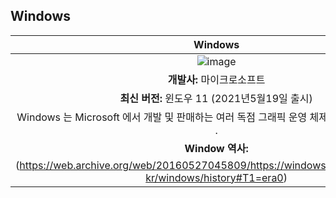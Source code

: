 ## Windows
| Windows |
| :---: | 
| ![image](https://user-images.githubusercontent.com/101777355/184609283-f432774f-e1bb-4342-b877-8a2cfaa45eb0.png)
| **개발사:** 마이크로소프트 | 
| **최신 버전:** 윈도우 11 (2021년5월19일 출시) | 
| Windows 는 Microsoft 에서 개발 및 판매하는 여러 독점 그래픽 운영 체제 제품군의 그룹입니다 . |
| **Window 역사:** 
(https://web.archive.org/web/20160527045809/https://windows.microsoft.com/ko-kr/windows/history#T1=era0) |


